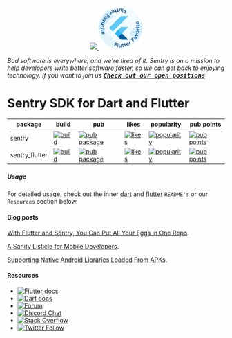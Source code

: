 <p align="center">
  <a href="https://sentry.io" target="_blank" align="center">
    <img src="https://sentry-brand.storage.googleapis.com/sentry-logo-black.png" width="280">
  </a>
    <a href="https://flutter.dev/docs/development/packages-and-plugins/favorites" target="_blank" align="right">
    <img src="https://github.com/getsentry/sentry-dart/raw/main/.github/flutter_favorite.svg" width="100">
  </a>
  <br />
</p>

_Bad software is everywhere, and we're tired of it. Sentry is on a mission to help developers write better software faster, so we can get back to enjoying technology. If you want to join us [<kbd>**Check out our open positions**</kbd>](https://sentry.io/careers/)_

Sentry SDK for Dart and Flutter
===========

| package | build | pub | likes | popularity | pub points |
| ------- | ------- | ------- | ------- | ------- | ------- |
| sentry | [![build](https://github.com/getsentry/sentry-dart/workflows/sentry-dart/badge.svg?branch=main)](https://github.com/getsentry/sentry-dart/actions?query=workflow%3Asentry-dart) | [![pub package](https://img.shields.io/pub/v/sentry.svg)](https://pub.dev/packages/sentry) | [![likes](https://badges.bar/sentry/likes)](https://pub.dev/packages/sentry/score) | [![popularity](https://badges.bar/sentry/popularity)](https://pub.dev/packages/sentry/score) | [![pub points](https://badges.bar/sentry/pub%20points)](https://pub.dev/packages/sentry/score)
| sentry_flutter | [![build](https://github.com/getsentry/sentry-dart/workflows/sentry-flutter/badge.svg?branch=main)](https://github.com/getsentry/sentry-dart/actions?query=workflow%3Asentry-flutter) | [![pub package](https://img.shields.io/pub/v/sentry_flutter.svg)](https://pub.dev/packages/sentry_flutter) | [![likes](https://badges.bar/sentry_flutter/likes)](https://pub.dev/packages/sentry_flutter/score) | [![popularity](https://badges.bar/sentry_flutter/popularity)](https://pub.dev/packages/sentry_flutter/score) | [![pub points](https://badges.bar/sentry_flutter/pub%20points)](https://pub.dev/packages/sentry_flutter/score)

##### Usage

For detailed usage, check out the inner [dart](https://github.com/getsentry/sentry-dart/tree/main/dart) and [flutter](https://github.com/getsentry/sentry-dart/tree/main/flutter) `README's` or our `Resources` section below.

#### Blog posts

[With Flutter and Sentry, You Can Put All Your Eggs in One Repo](https://blog.sentry.io/2021/03/03/with-flutter-and-sentry-you-can-put-all-your-eggs-in-one-repo).

[A Sanity Listicle for Mobile Developers](https://blog.sentry.io/2021/03/30/a-sanity-listicle-for-mobile-developers/).

[Supporting Native Android Libraries Loaded From APKs](https://blog.sentry.io/2021/05/13/supporting-native-android-libraries-loaded-from-apks).

#### Resources

* [![Flutter docs](https://img.shields.io/badge/documentation-sentry.io-green.svg?label=flutter%20docs)](https://docs.sentry.io/platforms/flutter/)
* [![Dart docs](https://img.shields.io/badge/documentation-sentry.io-green.svg?label=dart%20docs)](https://docs.sentry.io/platforms/dart/)
* [![Forum](https://img.shields.io/badge/forum-sentry-green.svg)](https://forum.sentry.io/c/sdks)
* [![Discord Chat](https://img.shields.io/discord/621778831602221064?logo=discord&logoColor=ffffff&color=7389D8)](https://discord.gg/PXa5Apfe7K)  
* [![Stack Overflow](https://img.shields.io/badge/stack%20overflow-sentry-green.svg)](https://stackoverflow.com/questions/tagged/sentry)
* [![Twitter Follow](https://img.shields.io/twitter/follow/getsentry?label=getsentry&style=social)](https://twitter.com/intent/follow?screen_name=getsentry)
